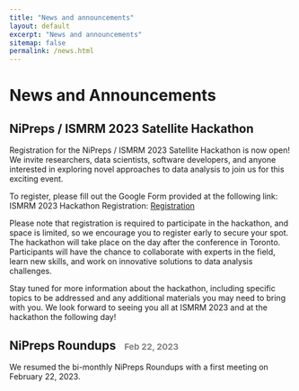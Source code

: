 ```yaml
---
title: "News and announcements"
layout: default
excerpt: "News and announcements"
sitemap: false
permalink: /news.html
---
```


# News and Announcements
<h2> NiPreps / ISMRM 2023 Satellite Hackathon </h2>

Registration for the NiPreps / ISMRM 2023 Satellite Hackathon is now open! We invite researchers, data scientists, software developers, and anyone interested in exploring novel approaches to data analysis to join us for this exciting event.

To register, please fill out the Google Form provided at the following link:
ISMRM 2023 Hackathon Registration: [Registration](https://docs.google.com/forms/d/e/1FAIpQLSf6dD1iLfRV4xKx6yfvXN1JsHyajFzU90w15Rq0p_X2qhcH5A/viewform?usp=sf_link)

Please note that registration is required to participate in the hackathon, and space is limited, so we encourage you to register early to secure your spot.
The hackathon will take place on the day after the conference in Toronto. Participants will have the chance to collaborate with experts in the field, learn new skills, and work on innovative solutions to data analysis challenges.

Stay tuned for more information about the hackathon, including specific topics to be addressed and any additional materials you may need to bring with you.
We look forward to seeing you all at ISMRM 2023 and at the hackathon the following day!

<h2> NiPreps Roundups <span style="color: grey; font-size: 72%; position: relative; right: -10px;"> Feb 22, 2023</span> </h2>
    
We resumed the bi-monthly NiPreps Roundups with a first meeting on February 22, 2023.


